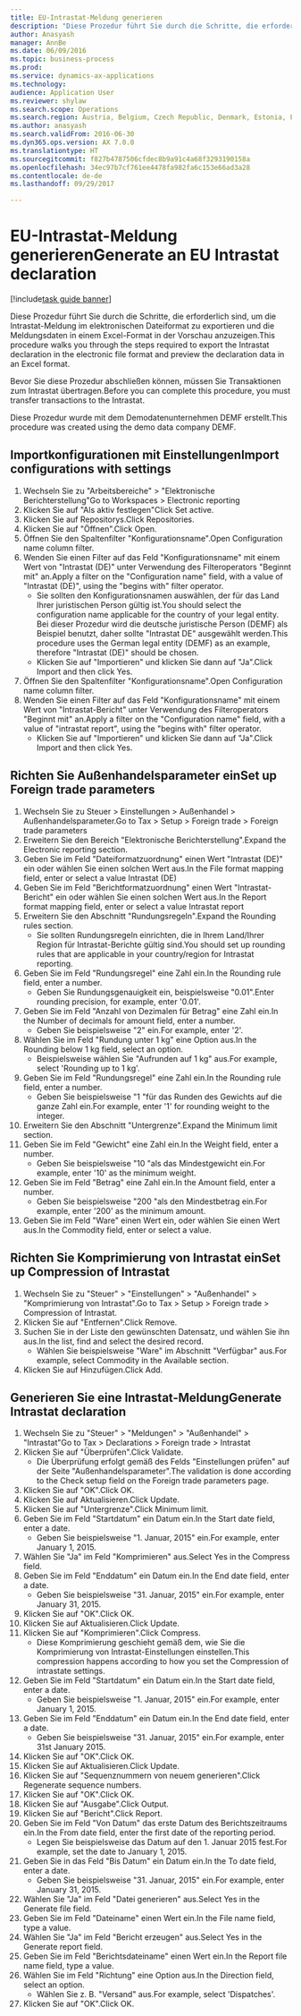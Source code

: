 ```yaml
--- 
title: EU-Intrastat-Meldung generieren
description: "Diese Prozedur führt Sie durch die Schritte, die erforderlich sind, um die Intrastat-Meldung im elektronischen Dateiformat zu exportieren und die Meldungsdaten in einem Excel-Format in der Vorschau anzuzeigen."
author: Anasyash
manager: AnnBe
ms.date: 06/09/2016
ms.topic: business-process
ms.prod: 
ms.service: dynamics-ax-applications
ms.technology: 
audience: Application User
ms.reviewer: shylaw
ms.search.scope: Operations
ms.search.region: Austria, Belgium, Czech Republic, Denmark, Estonia, Finland, France, Germany, Hungary, Ireland, Italy, Latvia, Lithuania, Netherlands, Poland, Spain, Sweden, United Kingdom
ms.author: anasyash
ms.search.validFrom: 2016-06-30
ms.dyn365.ops.version: AX 7.0.0
ms.translationtype: HT
ms.sourcegitcommit: f827b4787506cfdec8b9a91c4a68f3293190158a
ms.openlocfilehash: 34ec97b7cf761ee4478fa982fa6c153e66ad3a28
ms.contentlocale: de-de
ms.lasthandoff: 09/29/2017

---
```

# <a name="generate-an-eu-intrastat-declaration"></a><span data-ttu-id="24999-103">EU-Intrastat-Meldung generieren</span><span class="sxs-lookup"><span data-stu-id="24999-103">Generate an EU Intrastat declaration</span></span>

[!include[task guide banner](../../includes/task-guide-banner.md)]

<span data-ttu-id="24999-104">Diese Prozedur führt Sie durch die Schritte, die erforderlich sind, um die Intrastat-Meldung im elektronischen Dateiformat zu exportieren und die Meldungsdaten in einem Excel-Format in der Vorschau anzuzeigen.</span><span class="sxs-lookup"><span data-stu-id="24999-104">This procedure walks you through the steps required to export the Intrastat declaration in the electronic file format and preview the declaration data in an Excel format.</span></span> 

<span data-ttu-id="24999-105">Bevor Sie diese Prozedur abschließen können, müssen Sie Transaktionen zum Intrastat übertragen.</span><span class="sxs-lookup"><span data-stu-id="24999-105">Before you can complete this procedure, you must transfer transactions to the Intrastat.</span></span> 

<span data-ttu-id="24999-106">Diese Prozedur wurde mit dem Demodatenunternehmen DEMF erstellt.</span><span class="sxs-lookup"><span data-stu-id="24999-106">This procedure was created using the demo data company DEMF.</span></span>


## <a name="import-configurations-with-settings"></a><span data-ttu-id="24999-107">Importkonfigurationen mit Einstellungen</span><span class="sxs-lookup"><span data-stu-id="24999-107">Import configurations with settings</span></span>
1. <span data-ttu-id="24999-108">Wechseln Sie zu "Arbeitsbereiche" > "Elektronische Berichterstellung"</span><span class="sxs-lookup"><span data-stu-id="24999-108">Go to Workspaces > Electronic reporting</span></span>
2. <span data-ttu-id="24999-109">Klicken Sie auf "Als aktiv festlegen"</span><span class="sxs-lookup"><span data-stu-id="24999-109">Click Set active.</span></span>
3. <span data-ttu-id="24999-110">Klicken Sie auf Repositorys.</span><span class="sxs-lookup"><span data-stu-id="24999-110">Click Repositories.</span></span>
4. <span data-ttu-id="24999-111">Klicken Sie auf "Öffnen".</span><span class="sxs-lookup"><span data-stu-id="24999-111">Click Open.</span></span>
5. <span data-ttu-id="24999-112">Öffnen Sie den Spaltenfilter "Konfigurationsname".</span><span class="sxs-lookup"><span data-stu-id="24999-112">Open Configuration name column filter.</span></span>
6. <span data-ttu-id="24999-113">Wenden Sie einen Filter auf das Feld "Konfigurationsname" mit einem Wert von "Intrastat (DE)" unter Verwendung des Filteroperators "Beginnt mit" an.</span><span class="sxs-lookup"><span data-stu-id="24999-113">Apply a filter on the "Configuration name" field, with a value of "Intrastat (DE)", using the "begins with" filter operator.</span></span>
    * <span data-ttu-id="24999-114">Sie sollten den Konfigurationsnamen auswählen, der für das Land Ihrer juristischen Person gültig ist.</span><span class="sxs-lookup"><span data-stu-id="24999-114">You should select the configuration name applicable for the country of your legal entity.</span></span> <span data-ttu-id="24999-115">Bei dieser Prozedur wird die deutsche juristische Person (DEMF) als Beispiel benutzt, daher sollte "Intrastat DE" ausgewählt werden.</span><span class="sxs-lookup"><span data-stu-id="24999-115">This procedure uses the German legal entity (DEMF) as an example, therefore "Intrastat (DE)" should be chosen.</span></span>  
    * <span data-ttu-id="24999-116">Klicken Sie auf "Importieren" und klicken Sie dann auf "Ja".</span><span class="sxs-lookup"><span data-stu-id="24999-116">Click Import and then click Yes.</span></span>  
7. <span data-ttu-id="24999-117">Öffnen Sie den Spaltenfilter "Konfigurationsname".</span><span class="sxs-lookup"><span data-stu-id="24999-117">Open Configuration name column filter.</span></span>
8. <span data-ttu-id="24999-118">Wenden Sie einen Filter auf das Feld "Konfigurationsname" mit einem Wert von "Intrastat-Bericht" unter Verwendung des Filteroperators "Beginnt mit" an.</span><span class="sxs-lookup"><span data-stu-id="24999-118">Apply a filter on the "Configuration name" field, with a value of "intrastat report", using the "begins with" filter operator.</span></span>
    * <span data-ttu-id="24999-119">Klicken Sie auf "Importieren" und klicken Sie dann auf "Ja".</span><span class="sxs-lookup"><span data-stu-id="24999-119">Click Import and then click Yes.</span></span>  

## <a name="set-up-foreign-trade-parameters"></a><span data-ttu-id="24999-120">Richten Sie Außenhandelsparameter ein</span><span class="sxs-lookup"><span data-stu-id="24999-120">Set up Foreign trade parameters</span></span>
1. <span data-ttu-id="24999-121">Wechseln Sie zu Steuer > Einstellungen > Außenhandel > Außenhandelsparameter.</span><span class="sxs-lookup"><span data-stu-id="24999-121">Go to Tax > Setup > Foreign trade > Foreign trade parameters</span></span>
2. <span data-ttu-id="24999-122">Erweitern Sie den Bereich "Elektronische Berichterstellung".</span><span class="sxs-lookup"><span data-stu-id="24999-122">Expand the Electronic reporting section.</span></span>
3. <span data-ttu-id="24999-123">Geben Sie im Feld "Dateiformatzuordnung" einen Wert "Intrastat (DE)" ein oder wählen Sie einen solchen Wert aus.</span><span class="sxs-lookup"><span data-stu-id="24999-123">In the File format mapping field, enter or select a value Intrastat (DE)</span></span>
4. <span data-ttu-id="24999-124">Geben Sie im Feld "Berichtformatzuordnung" einen Wert "Intrastat-Bericht" ein oder wählen Sie einen solchen Wert aus.</span><span class="sxs-lookup"><span data-stu-id="24999-124">In the Report format mapping field, enter or select a value Intrastat report</span></span>
5. <span data-ttu-id="24999-125">Erweitern Sie den Abschnitt "Rundungsregeln".</span><span class="sxs-lookup"><span data-stu-id="24999-125">Expand the Rounding rules section.</span></span>
    * <span data-ttu-id="24999-126">Sie sollten Rundungsregeln einrichten, die in Ihrem Land/Ihrer Region für Intrastat-Berichte gültig sind.</span><span class="sxs-lookup"><span data-stu-id="24999-126">You should set up rounding rules that are applicable in your country/region for Intrastat reporting.</span></span>  
6. <span data-ttu-id="24999-127">Geben Sie im Feld "Rundungsregel" eine Zahl ein.</span><span class="sxs-lookup"><span data-stu-id="24999-127">In the Rounding rule field, enter a number.</span></span>
    * <span data-ttu-id="24999-128">Geben Sie Rundungsgenauigkeit ein, beispielsweise "0.01".</span><span class="sxs-lookup"><span data-stu-id="24999-128">Enter rounding precision, for example, enter '0.01'.</span></span>  
7. <span data-ttu-id="24999-129">Geben Sie im Feld "Anzahl von Dezimalen für Betrag" eine Zahl ein.</span><span class="sxs-lookup"><span data-stu-id="24999-129">In the Number of decimals for amount field, enter a number.</span></span>
    * <span data-ttu-id="24999-130">Geben Sie beispielsweise "2" ein.</span><span class="sxs-lookup"><span data-stu-id="24999-130">For example, enter '2'.</span></span>  
8. <span data-ttu-id="24999-131">Wählen Sie im Feld "Rundung unter 1 kg" eine Option aus.</span><span class="sxs-lookup"><span data-stu-id="24999-131">In the Rounding below 1 kg field, select an option.</span></span>
    * <span data-ttu-id="24999-132">Beispielsweise wählen Sie "Aufrunden auf 1 kg" aus.</span><span class="sxs-lookup"><span data-stu-id="24999-132">For example, select 'Rounding up to 1 kg'.</span></span>  
9. <span data-ttu-id="24999-133">Geben Sie im Feld "Rundungsregel" eine Zahl ein.</span><span class="sxs-lookup"><span data-stu-id="24999-133">In the Rounding rule field, enter a number.</span></span>
    * <span data-ttu-id="24999-134">Geben Sie beispielsweise "1 "für das Runden des Gewichts auf die ganze Zahl ein.</span><span class="sxs-lookup"><span data-stu-id="24999-134">For example, enter '1' for rounding weight to the integer.</span></span>  
10. <span data-ttu-id="24999-135">Erweitern Sie den Abschnitt "Untergrenze".</span><span class="sxs-lookup"><span data-stu-id="24999-135">Expand the Minimum limit section.</span></span>
11. <span data-ttu-id="24999-136">Geben Sie im Feld "Gewicht" eine Zahl ein.</span><span class="sxs-lookup"><span data-stu-id="24999-136">In the Weight field, enter a number.</span></span>
    * <span data-ttu-id="24999-137">Geben Sie beispielsweise "10 "als das Mindestgewicht ein.</span><span class="sxs-lookup"><span data-stu-id="24999-137">For example, enter '10' as the minimum weight.</span></span>  
12. <span data-ttu-id="24999-138">Geben Sie im Feld "Betrag" eine Zahl ein.</span><span class="sxs-lookup"><span data-stu-id="24999-138">In the Amount field, enter a number.</span></span>
    * <span data-ttu-id="24999-139">Geben Sie beispielsweise "200 "als den Mindestbetrag ein.</span><span class="sxs-lookup"><span data-stu-id="24999-139">For example, enter '200' as the minimum amount.</span></span>  
13. <span data-ttu-id="24999-140">Geben Sie im Feld "Ware" einen Wert ein, oder wählen Sie einen Wert aus.</span><span class="sxs-lookup"><span data-stu-id="24999-140">In the Commodity field, enter or select a value.</span></span>

## <a name="set-up-compression-of-intrastat"></a><span data-ttu-id="24999-141">Richten Sie Komprimierung von Intrastat ein</span><span class="sxs-lookup"><span data-stu-id="24999-141">Set up Compression of Intrastat</span></span>
1. <span data-ttu-id="24999-142">Wechseln Sie zu "Steuer" > "Einstellungen" > "Außenhandel" > "Komprimierung von Intrastat".</span><span class="sxs-lookup"><span data-stu-id="24999-142">Go to Tax > Setup > Foreign trade > Compression of Intrastat.</span></span>
2. <span data-ttu-id="24999-143">Klicken Sie auf "Entfernen".</span><span class="sxs-lookup"><span data-stu-id="24999-143">Click Remove.</span></span>
3. <span data-ttu-id="24999-144">Suchen Sie in der Liste den gewünschten Datensatz, und wählen Sie ihn aus.</span><span class="sxs-lookup"><span data-stu-id="24999-144">In the list, find and select the desired record.</span></span>
    * <span data-ttu-id="24999-145">Wählen Sie beispielsweise "Ware" im Abschnitt "Verfügbar" aus.</span><span class="sxs-lookup"><span data-stu-id="24999-145">For example, select Commodity in the Available section.</span></span>  
4. <span data-ttu-id="24999-146">Klicken Sie auf Hinzufügen.</span><span class="sxs-lookup"><span data-stu-id="24999-146">Click Add.</span></span>

## <a name="generate-intrastat-declaration"></a><span data-ttu-id="24999-147">Generieren Sie eine Intrastat-Meldung</span><span class="sxs-lookup"><span data-stu-id="24999-147">Generate Intrastat declaration</span></span>
1. <span data-ttu-id="24999-148">Wechseln Sie zu "Steuer" > "Meldungen" > "Außenhandel" > "Intrastat"</span><span class="sxs-lookup"><span data-stu-id="24999-148">Go to Tax > Declarations > Foreign trade > Intrastat</span></span>
2. <span data-ttu-id="24999-149">Klicken Sie auf "Überprüfen".</span><span class="sxs-lookup"><span data-stu-id="24999-149">Click Validate.</span></span>
    * <span data-ttu-id="24999-150">Die Überprüfung erfolgt gemäß des Felds "Einstellungen prüfen" auf der Seite "Außenhandelsparameter".</span><span class="sxs-lookup"><span data-stu-id="24999-150">The validation is done according to the Check setup field on the Foreign trade parameters page.</span></span>  
3. <span data-ttu-id="24999-151">Klicken Sie auf "OK".</span><span class="sxs-lookup"><span data-stu-id="24999-151">Click OK.</span></span>
4. <span data-ttu-id="24999-152">Klicken Sie auf Aktualisieren.</span><span class="sxs-lookup"><span data-stu-id="24999-152">Click Update.</span></span>
5. <span data-ttu-id="24999-153">Klicken Sie auf "Untergrenze".</span><span class="sxs-lookup"><span data-stu-id="24999-153">Click Minimum limit.</span></span>
6. <span data-ttu-id="24999-154">Geben Sie im Feld "Startdatum" ein Datum ein.</span><span class="sxs-lookup"><span data-stu-id="24999-154">In the Start date field, enter a date.</span></span>
    * <span data-ttu-id="24999-155">Geben Sie beispielsweise "1. Januar, 2015" ein.</span><span class="sxs-lookup"><span data-stu-id="24999-155">For example, enter January 1, 2015.</span></span>  
7. <span data-ttu-id="24999-156">Wählen Sie "Ja" im Feld "Komprimieren" aus.</span><span class="sxs-lookup"><span data-stu-id="24999-156">Select Yes in the Compress field.</span></span>
8. <span data-ttu-id="24999-157">Geben Sie im Feld "Enddatum" ein Datum ein.</span><span class="sxs-lookup"><span data-stu-id="24999-157">In the End date field, enter a date.</span></span>
    * <span data-ttu-id="24999-158">Geben Sie beispielsweise "31. Januar, 2015" ein.</span><span class="sxs-lookup"><span data-stu-id="24999-158">For example, enter January 31, 2015.</span></span>  
9. <span data-ttu-id="24999-159">Klicken Sie auf "OK".</span><span class="sxs-lookup"><span data-stu-id="24999-159">Click OK.</span></span>
10. <span data-ttu-id="24999-160">Klicken Sie auf Aktualisieren.</span><span class="sxs-lookup"><span data-stu-id="24999-160">Click Update.</span></span>
11. <span data-ttu-id="24999-161">Klicken Sie auf "Komprimieren".</span><span class="sxs-lookup"><span data-stu-id="24999-161">Click Compress.</span></span>
    * <span data-ttu-id="24999-162">Diese Komprimierung geschieht gemäß dem, wie Sie die Komprimierung von Intrastat-Einstellungen einstellen.</span><span class="sxs-lookup"><span data-stu-id="24999-162">This compression happens according to how you set the Compression of intrastate settings.</span></span>  
12. <span data-ttu-id="24999-163">Geben Sie im Feld "Startdatum" ein Datum ein.</span><span class="sxs-lookup"><span data-stu-id="24999-163">In the Start date field, enter a date.</span></span>
    * <span data-ttu-id="24999-164">Geben Sie beispielsweise "1. Januar, 2015" ein.</span><span class="sxs-lookup"><span data-stu-id="24999-164">For example, enter January 1, 2015.</span></span>  
13. <span data-ttu-id="24999-165">Geben Sie im Feld "Enddatum" ein Datum ein.</span><span class="sxs-lookup"><span data-stu-id="24999-165">In the End date field, enter a date.</span></span>
    * <span data-ttu-id="24999-166">Geben Sie beispielsweise "31. Januar, 2015" ein.</span><span class="sxs-lookup"><span data-stu-id="24999-166">For example, enter 31st January 2015.</span></span>  
14. <span data-ttu-id="24999-167">Klicken Sie auf "OK".</span><span class="sxs-lookup"><span data-stu-id="24999-167">Click OK.</span></span>
15. <span data-ttu-id="24999-168">Klicken Sie auf Aktualisieren.</span><span class="sxs-lookup"><span data-stu-id="24999-168">Click Update.</span></span>
16. <span data-ttu-id="24999-169">Klicken Sie auf "Sequenznummern von neuem generieren".</span><span class="sxs-lookup"><span data-stu-id="24999-169">Click Regenerate sequence numbers.</span></span>
17. <span data-ttu-id="24999-170">Klicken Sie auf "OK".</span><span class="sxs-lookup"><span data-stu-id="24999-170">Click OK.</span></span>
18. <span data-ttu-id="24999-171">Klicken Sie auf "Ausgabe".</span><span class="sxs-lookup"><span data-stu-id="24999-171">Click Output.</span></span>
19. <span data-ttu-id="24999-172">Klicken Sie auf "Bericht".</span><span class="sxs-lookup"><span data-stu-id="24999-172">Click Report.</span></span>
20. <span data-ttu-id="24999-173">Geben Sie im Feld "Von Datum" das erste Datum des Berichtszeitraums ein.</span><span class="sxs-lookup"><span data-stu-id="24999-173">In the From date field, enter the first date of the reporting period.</span></span>
    * <span data-ttu-id="24999-174">Legen Sie beispielsweise das Datum auf den 1. Januar 2015 fest.</span><span class="sxs-lookup"><span data-stu-id="24999-174">For example, set the date to January 1, 2015.</span></span>  
21. <span data-ttu-id="24999-175">Geben Sie in das Feld "Bis Datum" ein Datum ein.</span><span class="sxs-lookup"><span data-stu-id="24999-175">In the To date field, enter a date.</span></span>
    * <span data-ttu-id="24999-176">Geben Sie beispielsweise "31. Januar, 2015" ein.</span><span class="sxs-lookup"><span data-stu-id="24999-176">For example, enter January 31, 2015.</span></span>  
22. <span data-ttu-id="24999-177">Wählen Sie "Ja" im Feld "Datei generieren" aus.</span><span class="sxs-lookup"><span data-stu-id="24999-177">Select Yes in the Generate file field.</span></span>
23. <span data-ttu-id="24999-178">Geben Sie im Feld "Dateiname" einen Wert ein.</span><span class="sxs-lookup"><span data-stu-id="24999-178">In the File name field, type a value.</span></span>
24. <span data-ttu-id="24999-179">Wählen Sie "Ja" im Feld "Bericht erzeugen" aus.</span><span class="sxs-lookup"><span data-stu-id="24999-179">Select Yes in the Generate report field.</span></span>
25. <span data-ttu-id="24999-180">Geben Sie im Feld "Berichtsdateiname" einen Wert ein.</span><span class="sxs-lookup"><span data-stu-id="24999-180">In the Report file name field, type a value.</span></span>
26. <span data-ttu-id="24999-181">Wählen Sie im Feld "Richtung" eine Option aus.</span><span class="sxs-lookup"><span data-stu-id="24999-181">In the Direction field, select an option.</span></span>
    * <span data-ttu-id="24999-182">Wählen Sie z. B. "Versand" aus.</span><span class="sxs-lookup"><span data-stu-id="24999-182">For example, select 'Dispatches'.</span></span>  
27. <span data-ttu-id="24999-183">Klicken Sie auf "OK".</span><span class="sxs-lookup"><span data-stu-id="24999-183">Click OK.</span></span>


